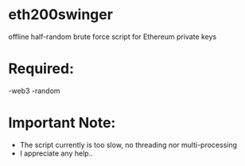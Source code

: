 # eth200swinger
offline half-random brute force script for Ethereum private keys
# Required:
-web3
-random
# Important Note:
* The script currently is too slow, no threading nor multi-processing
* I appreciate any help..
